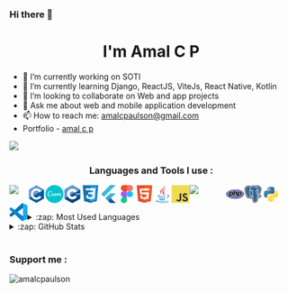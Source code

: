 ### Hi there 👋

<h1 align="center">I'm Amal C P</h1>

- 🔭 I’m currently working on SOTI
- 🌱 I’m currently learning Django, ReactJS, ViteJs, React Native, Kotlin
- 👯 I’m looking to collaborate on Web and app projects
- 💬 Ask me about web and mobile application development 
- 📫 How to reach me: amalcpaulson@gmail.com
- Portfolio - <a href="https://amalcp.com">amal c p </a>

<img src="https://visitor-badge.laobi.icu/badge?page_id=amalcpaulson"/></p>

<h3 align="center">Languages and Tools I use :</h3>
<img align="left" width="32px"  src="https://raw.githubusercontent.com/rmolinamir/typescript-cheatsheet/master/TypeScript.png" />
<img align="left" width="32px"  src="https://raw.githubusercontent.com/devicons/devicon/master/icons/c/c-original.svg" />
<img align="left" width="32px"  src="https://raw.githubusercontent.com/devicons/devicon/master/icons/canva/canva-original.svg" />
<img align="left" width="32px"  src="https://raw.githubusercontent.com/devicons/devicon/master/icons/cplusplus/cplusplus-original.svg" />
<img align="left" width="32px"  src="https://raw.githubusercontent.com/devicons/devicon/master/icons/css3/css3-original.svg" />
<img align="left" width="32px"  src="https://raw.githubusercontent.com/devicons/devicon/master/icons/flutter/flutter-original.svg" />
<img align="left" width="32px"  src="https://raw.githubusercontent.com/devicons/devicon/master/icons/figma/figma-original.svg" />
<img align="left" width="32px"  src="https://raw.githubusercontent.com/devicons/devicon/master/icons/html5/html5-original.svg" />
<img align="left" width="32px"  src="https://raw.githubusercontent.com/devicons/devicon/master/icons/java/java-original.svg" />
<img align="left" width="32px"  src="https://raw.githubusercontent.com/devicons/devicon/master/icons/javascript/javascript-original.svg" />
<img align="left" width="65px"  src="https://www.logo.wine/a/logo/MySQL/MySQL-Logo.wine.svg" />
<img align="left" width="32px"  src="https://raw.githubusercontent.com/devicons/devicon/master/icons/php/php-original.svg" />
<img align="left" width="32px"  src="https://raw.githubusercontent.com/devicons/devicon/master/icons/postgresql/postgresql-original.svg" />
<img align="left" width="32px"  src="https://raw.githubusercontent.com/devicons/devicon/master/icons/python/python-original.svg" />
<img align="left" width="32px"  src="https://raw.githubusercontent.com/devicons/devicon/master/icons/vscode/vscode-original.svg" />



<br /><br />



<details>
  <summary>:zap: Most Used Languages</summary>
<img align="left" alt="Anna's GitHub Top Languages" src="https://github-readme-stats.vercel.app/api/top-langs/?username=amalcpaulson" />
</details>

<details>
  <summary>:zap: GitHub Stats</summary>
<div align="center"><img src="https://github-readme-stats.vercel.app/api?username=amalcpaulson&show_icons=true&count_private=true&hide_border=true" align="center" /></div>  
</details>

<br />
<h3 align="left">Support me :</h3>
<p><a href="https://www.buymeacoffee.com/amalcp"> <img align="left" src="https://cdn.buymeacoffee.com/buttons/v2/default-yellow.png" height="50" width="210" alt="amalcpaulson" /></a></p>





